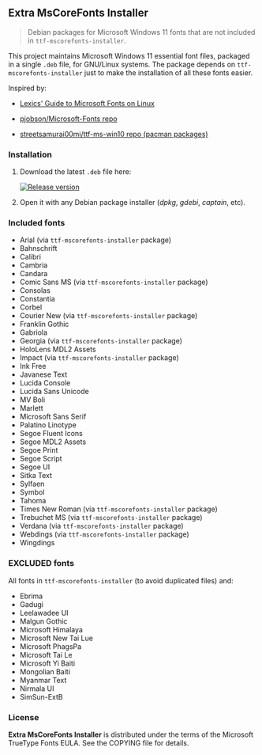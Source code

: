 ## Extra MsCoreFonts Installer

> Debian packages for Microsoft Windows 11 fonts that are not included in `ttf-mscorefonts-installer`.

This project maintains Microsoft Windows 11 essential font files, packaged in a single `.deb` file, for GNU/Linux systems. The package depends on `ttf-mscorefonts-installer` just to make the installation of all these fonts easier.

Inspired by:

* [Lexics' Guide to Microsoft Fonts on Linux](https://lexics.github.io/installing-ms-fonts)

* [pjobson/Microsoft-Fonts repo](https://github.com/pjobson/Microsoft-Fonts)

* [streetsamurai00mi/ttf-ms-win10 repo (pacman packages)](https://github.com/streetsamurai00mi/ttf-ms-win10)

### Installation

1. Download the latest `.deb` file here:

    [![Release version](https://img.shields.io/github/v/release/gustavomdsantos/mscorefonts-extra?color=brightgreen&label=Download&style=for-the-badge)](https://github.com/gustavomdsantos/mscorefonts-extra/releases/latest)

2. Open it with any Debian package installer (*dpkg*, *gdebi*, *captain*, etc).

### Included fonts

* Arial (via `ttf-mscorefonts-installer` package)
* Bahnschrift
* Calibri
* Cambria
* Candara
* Comic Sans MS (via `ttf-mscorefonts-installer` package)
* Consolas
* Constantia
* Corbel
* Courier New (via `ttf-mscorefonts-installer` package)
* Franklin Gothic
* Gabriola
* Georgia (via `ttf-mscorefonts-installer` package)
* HoloLens MDL2 Assets
* Impact (via `ttf-mscorefonts-installer` package)
* Ink Free
* Javanese Text
* Lucida Console
* Lucida Sans Unicode
* MV Boli
* Marlett
* Microsoft Sans Serif
* Palatino Linotype
* Segoe Fluent Icons
* Segoe MDL2 Assets
* Segoe Print
* Segoe Script
* Segoe UI
* Sitka Text
* Sylfaen
* Symbol
* Tahoma
* Times New Roman (via `ttf-mscorefonts-installer` package)
* Trebuchet MS (via `ttf-mscorefonts-installer` package)
* Verdana (via `ttf-mscorefonts-installer` package)
* Webdings (via `ttf-mscorefonts-installer` package)
* Wingdings

### EXCLUDED fonts

All fonts in `ttf-mscorefonts-installer` (to avoid duplicated files) and:

* Ebrima
* Gadugi
* Leelawadee UI
* Malgun Gothic
* Microsoft Himalaya
* Microsoft New Tai Lue
* Microsoft PhagsPa
* Microsoft Tai Le
* Microsoft Yi Baiti
* Mongolian Baiti
* Myanmar Text
* Nirmala UI
* SimSun-ExtB

### License

**Extra MsCoreFonts Installer** is distributed under the terms of the Microsoft TrueType Fonts EULA. See the COPYING file for details.
